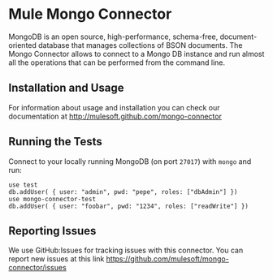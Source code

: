 Mule Mongo Connector
====================

MongoDB is an open source, high-performance, schema-free, document-oriented database that manages collections of BSON documents. The Mongo Connector allows to connect to a Mongo DB instance and run almost all the operations that can be performed from the command line.

Installation and Usage
----------------------

For information about usage and installation you can check our documentation at http://mulesoft.github.com/mongo-connector

Running the Tests
-----------------

Connect to your locally running MongoDB (on port `27017`) with `mongo` and run:

    use test
    db.addUser( { user: "admin", pwd: "pepe", roles: ["dbAdmin"] })
    use mongo-connector-test
    db.addUser( { user: "foobar", pwd: "1234", roles: ["readWrite"] })

Reporting Issues
----------------

We use GitHub:Issues for tracking issues with this connector. You can report new issues at this link https://github.com/mulesoft/mongo-connector/issues
